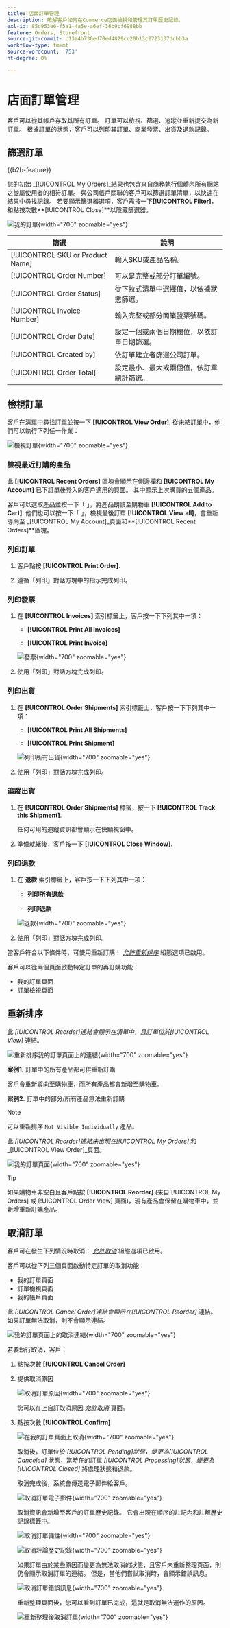 ```yaml
---
title: 店面訂單管理
description: 瞭解客戶如何在Commerce店面檢視和管理其訂單歷史記錄。
exl-id: 85d953e6-f5a1-4a5e-a6ef-36b9cf6988bb
feature: Orders, Storefront
source-git-commit: c13a4b730ed70ed4829cc20b13c2723137dcbb3a
workflow-type: tm+mt
source-wordcount: '753'
ht-degree: 0%

---
```


# 店面訂單管理

客戶可以從其帳戶存取其所有訂單。 訂單可以檢視、篩選、追蹤並重新提交為新訂單。 根據訂單的狀態，客戶可以列印其訂單、商業發票、出貨及退款記錄。

## 篩選訂單

{{b2b-feature}}

您的初始 _[!UICONTROL My Orders]_結果也包含來自商務執行個體內所有網站之從屬使用者的相符訂單。 與公司帳戶關聯的客戶可以篩選訂單清單，以快速在結果中尋找記錄。 若要顯示篩選器選項，客戶需按一下&#x200B;**[!UICONTROL Filter]**，和點按次數&#x200B;**[!UICONTROL Close]**以隱藏篩選器。

![我的訂單](./assets/account-dashboard-my-orders-b2b.png){width="700" zoomable="yes"}

| 篩選 | 說明 |
| ------ | ----------- |
| [!UICONTROL SKU or Product Name] | 輸入SKU或產品名稱。 |
| [!UICONTROL Order Number] | 可以是完整或部分訂單編號。 |
| [!UICONTROL Order Status] | 從下拉式清單中選擇值，以依據狀態篩選。 |
| [!UICONTROL Invoice Number] | 輸入完整或部分商業發票號碼。 |
| [!UICONTROL Order Date] | 設定一個或兩個日期欄位，以依訂單日期篩選。 |
| [!UICONTROL Created by] | 依訂單建立者篩選公司訂單。 |
| [!UICONTROL Order Total] | 設定最小、最大或兩個值，依訂單總計篩選。 |

## 檢視訂單

客戶在清單中尋找訂單並按一下 **[!UICONTROL View Order]**. 從未結訂單中，他們可以執行下列任一作業：

![檢視訂單](./assets/customer-account-order-items-ordered.png){width="700" zoomable="yes"}

### 檢視最近訂購的產品

此 **[!UICONTROL Recent Orders]** 區塊會顯示在側邊欄和 **[!UICONTROL My Account]** 已下訂單後登入的客戶適用的頁面。 其中顯示上次購買的五個產品。

客戶可以選取產品並按一下「 」，將產品朗讀至購物車 **[!UICONTROL Add to Cart]**. 他們也可以按一下「 」，檢視最後訂單 **[!UICONTROL View all]**，會重新導向至 _[!UICONTROL My Account]_頁面和&#x200B;**[!UICONTROL Recent Orders]**區塊。

### 列印訂單

1. 客戶點按 **[!UICONTROL Print Order]**.

1. 遵循「列印」對話方塊中的指示完成列印。

### 列印發票

1. 在 **[!UICONTROL Invoices]** 索引標籤上，客戶按一下下列其中一項：

   - **[!UICONTROL Print All Invoices]**

   - **[!UICONTROL Print Invoice]**

   ![發票](./assets/customer-account-order-invoices.png){width="700" zoomable="yes"}

1. 使用「列印」對話方塊完成列印。

### 列印出貨

1. 在 **[!UICONTROL Order Shipments]** 索引標籤上，客戶按一下下列其中一項：

   - **[!UICONTROL Print All Shipments]**

   - **[!UICONTROL Print Shipment]**

   ![列印所有出貨](./assets/customer-account-order-shipments.png){width="700" zoomable="yes"}

1. 使用「列印」對話方塊完成列印。

### 追蹤出貨

1. 在 **[!UICONTROL Order Shipments]** 標籤，按一下 **[!UICONTROL Track this Shipment]**.

   任何可用的追蹤資訊都會顯示在快顯視窗中。

1. 準備就緒後，客戶按一下 **[!UICONTROL Close Window]**.

### 列印退款

1. 在 **退款** 索引標籤上，客戶按一下下列其中一項：

   - **列印所有退款**

   - **列印退款**

   ![退款](./assets/customer-account-order-refunds.png){width="700" zoomable="yes"}

1. 使用「列印」對話方塊完成列印。

當客戶符合以下條件時，可使用重新訂購： [_允許重新排序_](reorders-allow.md) 組態選項已啟用。

客戶可以從兩個頁面啟動特定訂單的再訂購功能：

- 我的訂單頁面
- 訂單檢視頁面

## 重新排序

此 _[!UICONTROL Reorder]_連結會顯示在清單中，且訂單位於_[!UICONTROL View]_ 連結。

![重新排序我的訂單頁面上的連結](./assets/account-dashboard-reorder.png){width="700" zoomable="yes"}

**案例1.** 訂單中的所有產品都可供重新訂購

客戶會重新導向至購物車，而所有產品都會新增至購物車。

**案例2.** 訂單中的部分/所有產品無法重新訂購

>[!NOTE]
>
>可以重新排序 `Not Visible Individually` 產品。

此 _[!UICONTROL Reorder]_連結未出現在_[!UICONTROL My Orders]_ 和 _[!UICONTROL View Order]_頁面。

![我的訂單頁面](./assets/account-dashboard-reorder-grid.png){width="700" zoomable="yes"}

>[!TIP]
>
>如果購物車非空白且客戶點按 **[!UICONTROL Reorder]** (來自 [!UICONTROL My Orders] 或 [!UICONTROL Order View] 頁面)，現有產品會保留在購物車中，並新增重新訂購產品。

## 取消訂單

客戶可在發生下列情況時取消： [_允許取消_](cancel-allow.md) 組態選項已啟用。

客戶可以從下列三個頁面啟動特定訂單的取消功能：

- 我的訂單頁面
- 訂單檢視頁面
- 我的帳戶頁面

此 _[!UICONTROL Cancel Order]_連結會顯示在_[!UICONTROL Reorder]_ 連結。 如果訂單無法取消，則不會顯示連結。

![我的訂單頁面上的取消連結](./assets/account-dashboard-cancel.png){width="700" zoomable="yes"}

若要執行取消，客戶：

1. 點按次數 **[!UICONTROL Cancel Order]**

1. 提供取消原因

   ![取消訂單原因](./assets/cancel-order-reasons.png){width="700" zoomable="yes"}

   您可以在上自訂取消原因 [_允許取消_](cancel-allow.md) 頁面。

1. 點按次數 **[!UICONTROL Confirm]**

   ![在我的訂單頁面上取消](./assets/cancel-order.png){width="700" zoomable="yes"}

   取消後，訂單位於 _[!UICONTROL Pending]_狀態，變更為_[!UICONTROL Canceled]_ 狀態，當時在的訂單 _[!UICONTROL Processing]_狀態，變更為_[!UICONTROL Closed]_ 將處理狀態和退款。

   取消完成後，系統會傳送電子郵件給客戶。

   ![取消訂單電子郵件](./assets/cancel-order-email.png){width="700" zoomable="yes"}

   取消資訊會新增至客戶的訂單歷史記錄。 它會出現在順序的註記內和註解歷史記錄標籤中。

   ![取消訂單備註](./assets/cancel-order-notes.png){width="700" zoomable="yes"}

   ![取消評論歷史記錄](./assets/cancel-order-comments.png){width="700" zoomable="yes"}

   如果訂單由於某些原因而變更為無法取消的狀態，且客戶未重新整理頁面，則仍會顯示取消訂單的連結。 但是，當他們嘗試取消時，會顯示錯誤訊息。

   ![取消訂單錯誤訊息](./assets/cancel-order-error-message.png){width="700" zoomable="yes"}

   重新整理頁面後，您可以看到訂單已完成，這就是取消無法運作的原因。

   ![重新整理後取消訂單](./assets/cancel-order-after-refresh.png){width="700" zoomable="yes"}
